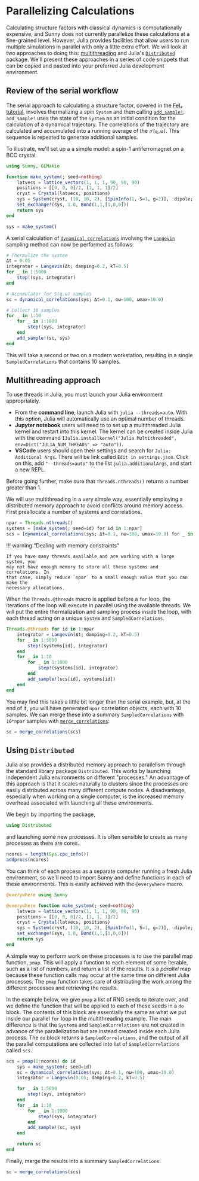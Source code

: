 # Parallelizing Calculations

Calculating structure factors with classical dynamics is computationally
expensive, and Sunny does not currently parallelize these calculations at a
fine-grained level. However, Julia provides facilities that allow users to run
multiple simulations in parallel with only a little extra effort. We will look
at two approaches to doing this:
[multithreading](https://docs.julialang.org/en/v1/manual/multi-threading/) and
Julia's
[`Distributed`](https://docs.julialang.org/en/v1/manual/distributed-computing/)
package. We'll present these approaches in a series of code snippets that can be
copied and pasted into your preferred Julia development environment.

## Review of the serial workflow

The serial approach to calculating a structure factor, covered in the [FeI₂
tutorial](@ref "4. Generalized spin dynamics of FeI₂ at finite *T*"), involves
thermalizing a spin `System` and then calling [`add_sample!`](@ref).
`add_sample!` uses the state of the `System` as an initial condition for the
calculation of a dynamical trajectory. The correlations of the trajectory are
calculated and accumulated into a running average of the ``𝒮(𝐪,ω)``. This
sequence is repeated to generate additional samples.

To illustrate, we'll set up a a simple model: a spin-1 antiferromagnet on a BCC
crystal. 

```julia
using Sunny, GLMakie

function make_system(; seed=nothing)
    latvecs = lattice_vectors(1, 1, 1, 90, 90, 90)
    positions = [[0, 0, 0]/2, [1, 1, 1]/2]
    cryst = Crystal(latvecs, positions)
    sys = System(cryst, (10, 10, 2), [SpinInfo(1, S=1, g=2)], :dipole; seed)
    set_exchange!(sys, 1.0, Bond(1,1,[1,0,0]))
    return sys
end

sys = make_system()
```

A serial calculation of [`dynamical_correlations`](@ref) involving the
[`Langevin`](@ref) sampling method can now be performed as follows:

```julia
# Thermalize the system
Δt = 0.05
integrator = Langevin(Δt; damping=0.2, kT=0.5)
for _ in 1:5000
    step!(sys, integrator)
end

# Accumulator for S(q,ω) samples
sc = dynamical_correlations(sys; Δt=0.1, nω=100, ωmax=10.0)

# Collect 10 samples
for _ in 1:10
    for _ in 1:1000
        step!(sys, integrator)
    end
    add_sample!(sc, sys)
end
```

This will take a second or two on a modern workstation, resulting in a single
`SampledCorrelations` that contains 10 samples.


## Multithreading approach
To use threads in Julia, you must launch your Julia environment appropriately.

- From the **command line**, launch Julia with `julia --threads=auto`. With this option, Julia will automatically use an optimal number of threads.
- **Jupyter notebook** users will need to to set up a multithreaded Julia kernel and restart into this kernel. The kernel can be created inside Julia with the command `IJulia.installkernel("Julia Multithreaded", env=Dict("JULIA_NUM_THREADS" => "auto"))`.
- **VSCode** users should open their settings and search for `Julia: Additional Args`. There will be link called `Edit in settings.json`. Click on this, add `"--threads=auto"` to the list `julia.additionalArgs`, and start a new REPL.

Before going further, make sure that `Threads.nthreads()` returns a number greater than 1.

We will use multithreading in a very simple way, essentially employing a
distributed memory approach to avoid conflicts around memory access. First
preallocate a number of systems and correlations.

```julia
npar = Threads.nthreads()
systems = [make_system(; seed=id) for id in 1:npar]
scs = [dynamical_correlations(sys; Δt=0.1, nω=100, ωmax=10.0) for _ in 1:npar]
```

!!! warning "Dealing with memory constraints"

    If you have many threads available and are working with a large system, you
    may not have enough memory to store all these systems and correlations. In
    that case, simply reduce `npar` to a small enough value that you can make the
    necessary allocations.

When the `Threads.@threads` macro is applied before a `for` loop, the
iterations of the loop will execute in parallel using the available threads.
We will put the entire thermalization and sampling process inside the loop,
with each thread acting on a unique `System` and `SampledCorrelations`.

```julia
Threads.@threads for id in 1:npar
    integrator = Langevin(Δt; damping=0.2, kT=0.5)
    for _ in 1:5000
        step!(systems[id], integrator)
    end
    for _ in 1:10
        for _ in 1:1000
            step!(systems[id], integrator)
        end
        add_sample!(scs[id], systems[id])
    end
end
```

You may find this takes a little bit longer than the serial example, but, at the
end of it, you will have generated `npar` correlation objects, each with 10
samples. We can merge these into a summary `SampledCorrelations` with `10*npar`
samples with [`merge_correlations`](@ref):

```julia
sc = merge_correlations(scs)
```

## Using `Distributed`
Julia also provides a distributed memory approach to parallelism through the
standard library package `Distributed`. This works by launching independent
Julia environments on different "processes." An advantage of this approach is
that it scales naturally to clusters since the processes are easily distributed
across many different compute nodes. A disadvantage, especially when working on
a single computer, is the increased memory overhead associated with launching
all these environments.

We begin by importing the package,

```julia
using Distributed
```

and launching some new processes. It is often sensible to create as many
processes as there are cores.

```julia
ncores = length(Sys.cpu_info())
addprocs(ncores)
```

You can think of each process as a separate computer running a fresh Julia
environment, so we'll need to import Sunny and define functions in each of these
environments. This is easily achieved with the `@everywhere` macro.
```julia
@everywhere using Sunny

@everywhere function make_system(; seed=nothing)
    latvecs = lattice_vectors(1, 1, 1, 90, 90, 90)
    positions = [[0, 0, 0]/2, [1, 1, 1]/2]
    cryst = Crystal(latvecs, positions)
    sys = System(cryst, (10, 10, 2), [SpinInfo(1, S=1, g=2)], :dipole; seed)
    set_exchange!(sys, 1.0, Bond(1,1,[1,0,0]))
    return sys
end
```

A simple way to perform work on these processes is to use the parallel map
function, `pmap`. This will apply a function to each element of some iterable,
such as a list of numbers, and return a list of the results. It is a _parallel_
map because these function calls may occur at the same time on different Julia
processes. The `pmap` function takes care of distributing the work among the
different processes and retrieving the results.

In the example below, we give `pmap` a list of RNG seeds to iterate over, and
we define the function that will be applied to each of these seeds in a `do`
block. The contents of this block are essentially the same as what we put
inside our parallel `for` loop in the multithreading example. The main
difference is that the `System`s and `SampledCorrelations` are not created in
advance of the parallelization but are instead created inside each Julia
process. The `do` block returns a `SampledCorrelations`, and the output of all
the parallel computations are collected into list of `SampledCorrelations`
called `scs`.

```julia
scs = pmap(1:ncores) do id
    sys = make_system(; seed=id)
    sc = dynamical_correlations(sys; Δt=0.1, nω=100, ωmax=10.0)
    integrator = Langevin(0.05; damping=0.2, kT=0.5)

    for _ in 1:5000
        step!(sys, integrator)
    end
    for _ in 1:10
        for _ in 1:1000 
            step!(sys, integrator)
        end
        add_sample!(sc, sys)
    end

    return sc
end
```

Finally, merge the results into a summary `SampledCorrelations`.

```julia
sc = merge_correlations(scs)
```

